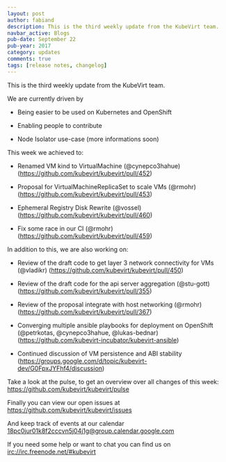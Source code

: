 ```yaml
---
layout: post
author: fabiand
description: This is the third weekly update from the KubeVirt team.
navbar_active: Blogs
pub-date: September 22
pub-year: 2017
category: updates
comments: true
tags: [release notes, changelog]
---
```


This is the third weekly update from the KubeVirt team.

We are currently driven by

- Being easier to be used on Kubernetes and OpenShift

- Enabling people to contribute

- Node Isolator use-case (more informations soon)

<!-- more -->

This week we achieved to:

- Renamed VM kind to VirtualMachine (@cynepco3hahue)
  (<https://github.com/kubevirt/kubevirt/pull/452>)

- Proposal for VirtualMachineReplicaSet to scale VMs (@rmohr)
  (<https://github.com/kubevirt/kubevirt/pull/453>)

- Ephemeral Registry Disk Rewrite (@vossel)
  (<https://github.com/kubevirt/kubevirt/pull/460>)

- Fix some race in our CI (@rmohr)
  (<https://github.com/kubevirt/kubevirt/pull/459>)

In addition to this, we are also working on:

- Review of the draft code to get layer 3 network connectivity for VMs
  (@vladikr) (<https://github.com/kubevirt/kubevirt/pull/450>)

- Review of the draft code for the api server aggregation (@stu-gott)
  (<https://github.com/kubevirt/kubevirt/pull/355>)

- Review of the proposal integrate with host networking (@rmohr)
  (<https://github.com/kubevirt/kubevirt/pull/367>)

- Converging multiple ansible playbooks for deployment on OpenShift
  (@petrkotas, @cynepco3hahue, @lukas-bednar)
  (<https://github.com/kubevirt-incubator/kubevirt-ansible>)

- Continued discussion of VM persistence and ABI stability
  (<https://groups.google.com/d/topic/kubevirt-dev/G0FpxJYFhf4/discussion>)

Take a look at the pulse, to get an overview over all changes of this
week: <https://github.com/kubevirt/kubevirt/pulse>

Finally you can view our open issues at
<https://github.com/kubevirt/kubevirt/issues>

And keep track of events at our calendar
[18pc0jur01k8f2cccvn5j04j1g@group.calendar.google.com](https://calendar.google.com/calendar/embed?src=18pc0jur01k8f2cccvn5j04j1g@group.calendar.google.com)

If you need some help or want to chat you can find us on
<irc://irc.freenode.net/#kubevirt>

